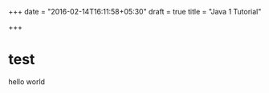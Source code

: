 +++
date = "2016-02-14T16:11:58+05:30"
draft = true
title = "Java 1 Tutorial"

+++

test
====

hello world